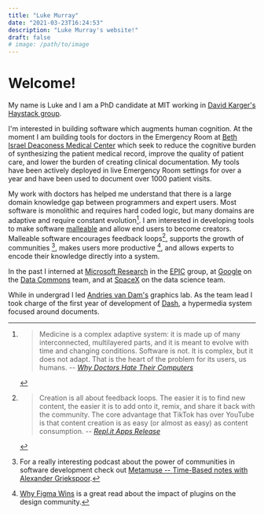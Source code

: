 ```yaml
---
title: "Luke Murray"
date: "2021-03-23T16:24:53"
description: "Luke Murray's website!"
draft: false
# image: /path/to/image
---
```


# Welcome!

My name is Luke and I am a PhD candidate at MIT working in [David Karger's](http://people.csail.mit.edu/karger/) [Haystack group](http://haystack.csail.mit.edu/).

I'm interested in building software which augments human cognition.
At the moment I am building tools for doctors in the Emergency Room at [Beth Israel Deaconess Medical Center](https://www.bidmc.org/) which seek to reduce the cognitive burden of synthesizing the patient medical record, improve the quality of patient care, and lower the burden of creating clinical documentation.
My tools have been actively deployed in live Emergency Room settings for over a year and have been used to document over 1000 patient visits.

My work with doctors has helped me understand that there is a large domain knowledge gap between programmers and expert users.
Most software is monolithic and requires hard coded logic, but many domains are adaptive and require constant evolution[^medicine].
I am interested in developing tools to make software [malleable](https://malleable.systems/) and allow end users to become creators. Malleable software encourages feedback loops[^replit], supports the growth of communities [^metamuse], makes users more productive [^figma], and allows experts to encode their knowledge directly into a system.

[^medicine]:
    > Medicine is a complex adaptive system: it is made up of many interconnected, multilayered parts, and it is meant to evolve with time and changing conditions. Software is not. It is complex, but it does not adapt. That is the heart of the problem for its users, us humans.
    > -- <cite>[Why Doctors Hate Their Computers](https://www.newyorker.com/magazine/2018/11/12/why-doctors-hate-their-computers)</cite>

[^replit]:
    > Creation is all about feedback loops. The easier it is to find new content, the easier it is to add onto it, remix, and share it back with the community. The core advantage that TikTok has over YouTube is that content creation is as easy (or almost as easy) as content consumption.
    > -- <cite>[Repl.it Apps Release](https://blog.replit.com/apps)</cite>

[^metamuse]: For a really interesting podcast about the power of communities in software development check out [Metamuse -- Time-Based notes with Alexander Griekspoor](https://museapp.com/podcast/25-time-based-notes/).
[^figma]: [Why Figma Wins](https://kwokchain.com/2020/06/19/why-figma-wins/) is a great read about the impact of plugins on the design community.

In the past I interned at [Microsoft Research](https://www.microsoft.com/en-us/research/) in the [EPIC](https://www.microsoft.com/en-us/research/group/epic/) group, at [Google](https://www.google.com/) on the [Data Commons](https://datacommons.org/) team, and at [SpaceX](https://www.spacex.com/) on the data science team.

While in undergrad I led [Andries van Dam's](https://cs.brown.edu/people/avandam/) graphics lab. As the team lead I took charge of the first year of development of [Dash](https://dl.acm.org/doi/abs/10.1145/3372923.3404807), a hypermedia system focused around documents.
